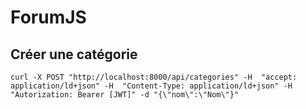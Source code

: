 # ForumJS

## Créer une catégorie

`curl -X POST "http://localhost:8000/api/categories" -H  "accept: application/ld+json" -H  "Content-Type: application/ld+json" -H "Autorization: Bearer [JWT]" -d "{\"nom\":\"Nom\"}"`